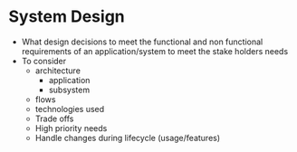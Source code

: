 # System Design

- What design decisions to meet the functional and non functional requirements of an application/system to meet the stake holders needs
- To consider
  - architecture
    - application 
    - subsystem
  - flows
  - technologies used
  - Trade offs
  - High priority needs
  - Handle changes during lifecycle (usage/features)
